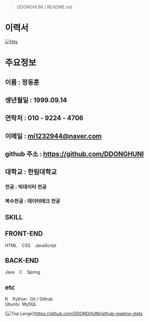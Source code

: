 > DDONGHUNI / README.md
# 이력서

<!--
**DDONGHUNI/DDONGHUNI** is a ✨ _special_ ✨ repository because its `README.md` (this file) appears on your GitHub profile.

Here are some ideas to get you started:

- 🔭 I’m currently working on ...
- 🌱 I’m currently learning ...
- 👯 I’m looking to collaborate on ...
- 🤔 I’m looking for help with ...
- 💬 Ask me about ...
- 📫 How to reach me: ...
- 😄 Pronouns: ...
- ⚡ Fun fact: ...
-->

[![Hits](https://hits.seeyoufarm.com/api/count/incr/badge.svg?url=https%3A%2F%2Fgithub.com%2FDDONGHUNI&count_bg=%23B0E9E5&title_bg=%23256457&icon=&icon_color=%23E7E7E7&title=%EB%B0%A9%EB%AC%B8&edge_flat=false)](https://hits.seeyoufarm.com)                 

# 주요정보
## 이름 : 정동훈
## 생년월일 : 1999.09.14
## 연락처 : 010 - 9224 - 4706
## 이메일 : mi1232944@naver.com
## github 주소 : https://github.com/DDONGHUNI
## 대학교 : 한림대학교

### 전공 : 빅데이터 전공
### 복수전공 : 데이터테크 전공

## SKILL
<tr> <h2>FRONT-END</h2>
  <td> HTML </td>&nbsp&nbsp<td> CSS </td>&nbsp&nbsp<td> JavaScript </td>
</tr>

<tr> <h2>BACK-END</h2>
  <td> Java </td>&nbsp&nbsp<td> C </td>&nbsp&nbsp<td> Spring </td>
</tr>

<tr> <h2>etc</h2>
  <td> R </td>&nbsp&nbsp<td> Python </td>&nbsp&nbsp<td>Git / Github </td><br/>
  <td>Ubuntu</td>&nbsp&nbsp<td>MySQL</td>
</tr>

[![Top Langs](https://github-readme-stats.vercel.app/api/top-langs/?username=DDONGHUNI&langs_count=8)](https://github.com/DDONGHUNI/github-readme-stats
